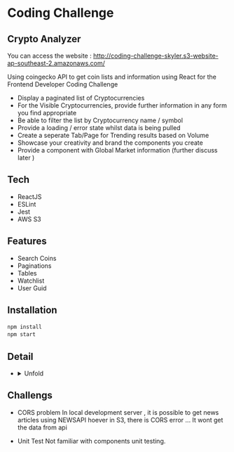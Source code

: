 # Coding Challenge
## Crypto Analyzer

You can access the website : http://coding-challenge-skyler.s3-website-ap-southeast-2.amazonaws.com/



Using coingecko API to get coin lists and information using React for the Frontend Developer Coding Challenge

- Display a paginated list of Cryptocurrencies
- For the Visible Cryptocurrencies, provide further information in any form you find appropriate
- Be able to filter the list by Cryptocurrency name / symbol
- Provide a loading / error state whilst data is being pulled
- Create a seperate Tab/Page for Trending results based on Volume
- Showcase your creativity and brand the components you create
- Provide a component with Global Market information (further discuss later )


## Tech

- ReactJS
- ESLint
- Jest
- AWS S3

## Features

- Search Coins
- Paginations
- Tables
- Watchlist
- User Guid



## Installation

```sh
npm install
npm start
```


## Detail
* <details>
  <summary>
   Unfold
  </summary>
    <br>

    Result Pictures
    ![](screenshots/mainPage.png) 
    Landing Page
    <br>
  
  
   ![](screenshots/mainpage_search.png) 
    main serach function
    <br>
  
   ![](screenshots/autocompletion.png) 
    main serach function
    <br>
   ![](screenshots/searchResult.png) 
    main serach function
    <br>
   ![](screenshots/coinlist.png) 
   coinlist
    <br>
  ![](screenshots/watchlist.png) 
   watchlist
    <br>
  ![](screenshots/addWatchlist.png) 
   watchlist
    <br>
  ![](screenshots/detailchart.png) 
   detail page - charts
    <br>
   ![](screenshots/details.png) 
   detail page - coin info and related articles
    <br>
  ![](screenshots/trending.png) 
   trending page
    <br>
   ![](screenshots/trendingtop100.png) 
   trending page show pagination
    <br>
    ![](screenshots/err.png) 
   errpr state
    <br>
     ![](screenshots/loading.png) 
   loading state
    <br>


## Challengs
- CORS problem 
    In local development server , it is possible to get news articles using NEWSAPI 
     hoever in S3, there is CORS error ... It wont get the data from api

- Unit Test
    Not familiar with components unit testing.
    
